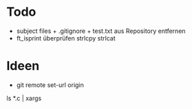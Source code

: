 # Todo 
- subject files + .gitignore + test.txt aus Repository entfernen 
- ft_isprint überprüfen 
strlcpy
strlcat

# Ideen 
- git remote set-url origin <url> 

ls *.c | xargs
